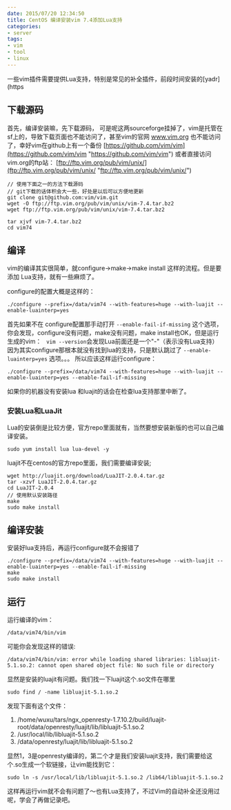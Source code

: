 ```yaml
---
date: 2015/07/20 12:34:50
title: CentOS 编译安装vim 7.4添加Lua支持
categories:
- server
tags:
- vim
- tool
- linux
---
```


一些vim插件需要提供Lua支持，特别是常见的补全插件，前段时间安装的[yadr](https

## 下载源码 ##
首先，编译安装嘛，先下载源码， 可是呢这两sourceforge挂掉了，vim是托管在sf上的，导致下载页面也不能访问了，甚至vim的官网 www.vim.org 也不能访问了，幸好vim在github上有一个备份  [https://github.com/vim/vim](https://github.com/vim/vim "https://github.com/vim/vim") 或者直接访问vim.org的ftp站： [ftp://ftp.vim.org/pub/vim/unix/](ftp://ftp.vim.org/pub/vim/unix/ "ftp://ftp.vim.org/pub/vim/unix/")

```
// 使用下面之一的方法下载源码
// git下载的话体积会大一些，好处是以后可以方便地更新
git clone git@github.com:vim/vim.git
wget -O ftp://ftp.vim.org/pub/vim/unix/vim-7.4.tar.bz2
wget ftp://ftp.vim.org/pub/vim/unix/vim-7.4.tar.bz2

tar xjvf vim-7.4.tar.bz2
cd vim74
```
## 编译 ##
vim的编译其实很简单，就configure->make->make install 这样的流程。但是要添加 Lua支持，就有一些麻烦了。

configure的配置大概是这样的：

```
./configure --prefix=/data/vim74 --with-features=huge --with-luajit --enable-luainterp=yes
```

首先如果不在 configure配置那手动打开 `--enable-fail-if-missing` 这个选项，你会发现，configure没有问题，make没有问题，make install也OK，但是运行生成的vim： ` vim --version`会发现Lua前面还是一个"-"（表示没有Lua支持）
因为其实configure那根本就没有找到lua的支持，只是默认跳过了 `--enable-luainterp=yes` 选项。。。
所以应该这样运行configure：

```
./configure --prefix=/data/vim74 --with-features=huge --with-luajit --enable-luainterp=yes --enable-fail-if-missing
```

如果你的机器没有安装lua 和luajit的话会在检查lua支持那里中断了。

### 安装Lua和LuaJit ###
Lua的安装倒是比较方便，官方repo里面就有，当然要想安装新版的也可以自己编译安装。

```
sudo yum install lua lua-devel -y
```
luajit不在centos的官方repo里面，我们需要编译安装;

```
wget http://luajit.org/download/LuaJIT-2.0.4.tar.gz
tar -xzvf LuaJIT-2.0.4.tar.gz
cd LuaJIT-2.0.4
// 使用默认安装路径
make
sudo make install
```

## 编译安装 ##
安装好lua支持后，再运行configure就不会报错了

```
./configure --prefix=/data/vim74 --with-features=huge --with-luajit --enable-luainterp=yes --enable-fail-if-missing
make
sudo make install
```

## 运行 ##
运行编译的vim：

```
/data/vim74/bin/vim
```
可能你会发现这样的错误:

```
/data/vim74/bin/vim: error while loading shared libraries: libluajit-5.1.so.2: cannot open shared object file: No such file or directory
```
显然是安装的luajit有问题。我们找一下luajit这个.so文件在哪里

```
sudo find / -name libluajit-5.1.so.2
```

发现下面有这个文件：

1. /home/wuxu/tars/ngx_openresty-1.7.10.2/build/luajit-root/data/openresty/luajit/lib/libluajit-5.1.so.2
2. /usr/local/lib/libluajit-5.1.so.2
3. /data/openresty/luajit/lib/libluajit-5.1.so.2

显然1，3是openresty编译的，第二个才是我们安装luajit支持，我们需要给这个.so生成一个软链接，让vim能找到它：

```
sudo ln -s /usr/local/lib/libluajit-5.1.so.2 /lib64/libluajit-5.1.so.2
```

这样再运行vim就不会有问题了～也有Lua支持了，不过Vim的自动补全还没用过呢，学会了再做记录吧。
